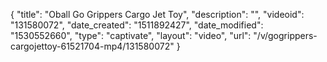 {
    "title": "Oball Go Grippers Cargo Jet Toy",
    "description": "",
    "videoid": "131580072",
    "date_created": "1511892427",
    "date_modified": "1530552660",
    "type": "captivate",
    "layout": "video",
    "url": "\/v\/gogrippers-cargojettoy-61521704-mp4\/131580072"
}
